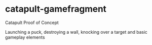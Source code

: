catapult-gamefragment
=====================
Catapult Proof of Concept

Launching a puck, destroying a wall, knocking over a target and basic gameplay elements
